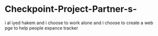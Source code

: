 # Checkpoint-Project-Partner-s-
i al iyed hakem and i choose to work alone and i choose to create a web pge to help people expance tracker
